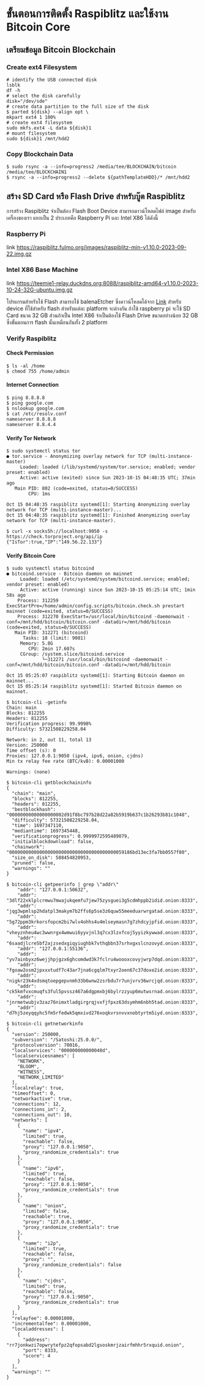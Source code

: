 # ขั้นตอนการติดตั้ง Raspiblitz และใช้งาน Bitcoin Core

## เตรียมข้อมูล Bitcoin Blockchain

### Create ext4 Filesystem

~~~
# identify the USB connected disk
lsblk
df -h
# select the disk carefully
disk="/dev/sde"
# create data partition to the full size of the disk
$ parted ${disk} --align opt \
mkpart ext4 1 100%
# create ext4 filesystem
sudo mkfs.ext4 -L data ${disk}1
# mount filesystem
sudo ${disk}1 /mnt/hdd2
~~~

### Copy Blockchain Data

~~~
$ sudo rsync -a --info=progress2 /media/tee/BLOCKCHAIN/bitcoin /media/tee/BLOCKCHAIN1
$ rsync -a --info=progress2 --delete ${pathTemplateHDD}/* /mnt/hdd2
~~~

## สร้าง SD Card หรือ Flash Drive สำหรับบู๊ต Raspiblitz

การสร้าง Raspiblitz จำเป็นต้อง Flash Boot Device สามารถดาวน์โหลดไฟล์ image สำหรับเครื่องของเรา แยกเป็น 2 ประเภทคือ Raspberry Pi และ Intel X86 ได้ดังนี้

### Raspberry Pi
link https://raspiblitz.fulmo.org/images/raspiblitz-min-v1.10.0-2023-09-22.img.gz
### Intel X86 Base Machine
link https://teemie1-relay.duckdns.org:8088/raspiblitz-amd64-v1.10.0-2023-10-24-32G-ubuntu.img.gz

โปรแกรมสำหรับใช้ Flash สามารถใช้ balenaEtcher ซึ่งดาวน์โหลดได้จาก [Link](https://etcher.balena.io/#download-etcher)
สำหรับ device ที่ใช้สำหรับ flash สำหรับแต่ละ platform จะต่างกัน ถ้าใช้ raspberry pi จะใช้ SD Card ขนาด 32 GB ส่วนถ้าเป็น Intel X86 จำเป็นต้องใช้ Flash Drive ขนาดอย่างน้อย 32 GB ซึ่งขั้นตอนการ flash นั้นเหมือนกันทั้ง 2 platform

### Verify Raspiblitz

#### Check Permission
~~~
$ ls -al /home
$ chmod 755 /home/admin
~~~

#### Internet Connection
~~~
$ ping 8.8.8.8
$ ping google.com
$ nslookup google.com
$ cat /etc/resolv.conf
nameserver 8.8.8.8
nameserver 8.8.4.4

~~~

#### Verify Tor Network
~~~
$ sudo systemctl status tor
● tor.service - Anonymizing overlay network for TCP (multi-instance-master)
     Loaded: loaded (/lib/systemd/system/tor.service; enabled; vendor preset: enabled)
     Active: active (exited) since Sun 2023-10-15 04:48:35 UTC; 37min ago
   Main PID: 802 (code=exited, status=0/SUCCESS)
        CPU: 1ms

Oct 15 04:48:35 raspiblitz systemd[1]: Starting Anonymizing overlay network for TCP (multi-instance-master)...
Oct 15 04:48:35 raspiblitz systemd[1]: Finished Anonymizing overlay network for TCP (multi-instance-master).

$ curl -x socks5h://localhost:9050 -s https://check.torproject.org/api/ip
{"IsTor":true,"IP":"149.56.22.133"}
~~~
#### Verify Bitcoin Core
~~~
$ sudo systemctl status bitcoind
● bitcoind.service - Bitcoin daemon on mainnet
     Loaded: loaded (/etc/systemd/system/bitcoind.service; enabled; vendor preset: enabled)
     Active: active (running) since Sun 2023-10-15 05:25:14 UTC; 1min 58s ago
    Process: 312259 ExecStartPre=/home/admin/config.scripts/bitcoin.check.sh prestart mainnet (code=exited, status=0/SUCCESS)
    Process: 312270 ExecStart=/usr/local/bin/bitcoind -daemonwait -conf=/mnt/hdd/bitcoin/bitcoin.conf -datadir=/mnt/hdd/bitcoin (code=exited, status=0/SUCCESS)
   Main PID: 312271 (bitcoind)
      Tasks: 18 (limit: 9081)
     Memory: 5.8G
        CPU: 2min 17.607s
     CGroup: /system.slice/bitcoind.service
             └─312271 /usr/local/bin/bitcoind -daemonwait -conf=/mnt/hdd/bitcoin/bitcoin.conf -datadir=/mnt/hdd/bitcoin

Oct 15 05:25:07 raspiblitz systemd[1]: Starting Bitcoin daemon on mainnet...
Oct 15 05:25:14 raspiblitz systemd[1]: Started Bitcoin daemon on mainnet.

$ bitcoin-cli -getinfo
Chain: main
Blocks: 812255
Headers: 812255
Verification progress: 99.9998%
Difficulty: 57321508229258.04

Network: in 2, out 11, total 13
Version: 250000
Time offset (s): 0
Proxies: 127.0.0.1:9050 (ipv4, ipv6, onion, cjdns)
Min tx relay fee rate (BTC/kvB): 0.00001000

Warnings: (none)

$ bitcoin-cli getblockchaininfo
{
  "chain": "main",
  "blocks": 812255,
  "headers": 812255,
  "bestblockhash": "00000000000000000002d91f8bc797b28d22a82b5919b637c1b26293b81c1048",
  "difficulty": 57321508229258.04,
  "time": 1697347110,
  "mediantime": 1697345448,
  "verificationprogress": 0.9999972595489079,
  "initialblockdownload": false,
  "chainwork": "000000000000000000000000000000000000000059186bd13ec3fa7bb0557f80",
  "size_on_disk": 588454820953,
  "pruned": false,
  "warnings": ""
}

$ bitcoin-cli getpeerinfo | grep \"addr\"
    "addr": "127.0.0.1:50632",
    "addr": "3dlf22xklplcrmwu7mwajukqemfu7jew75zysguei3g5cdmhppb2idid.onion:8333",
    "addr": "jqg3wpmlsp2hdatpl3makym7b2ffs6p5se3z6quw55meeduarwrgatad.onion:8333",
    "addr": "5g72ppm3krkorsfopcm2bi7wlv4ohhs4u4mlseymasn7g7zhdcyjpfid.onion:8333",
    "addr": "vheyznheu4wc3wwnrgx4wmwui6yyvjnl3q7cx3lzxfcoj5yyizkywwad.onion:8333",
    "addr": "6saadjlcre5bf2ajzsedxgiqyiughbk7vthqbbn37srhxgxslcnzovyd.onion:8333",
    "addr": "127.0.0.1:55136",
    "addr": "yv7ainbyxz6wejjhpjgzx6ghcomdwd3k7fclru4woooxcovyjwrp7dqd.onion:8333",
    "addr": "fgoaw2osm2jpxxxtudf7c43ar7jna6cgqlm7txyr2oen67c37doxe2id.onion:8333",
    "addr": "nigkr23k4xdsmqtoepgepvnmh33b6wnw2zsrbdu7r7unjvrv36wrcjqd.onion:8333",
    "addr": "ck5kmfvxcmuqfs3ful5pvssz467a6dgpmxbj6bylrzzyup6mutwsrnad.onion:8333",
    "addr": "jnrmetwubjv3zaz76nimxtladgirgrqjvxfjfpxz63dsymhm6nbh5tad.onion:8333",
    "addr": "d7hj5zeyqqyhc5fm5rfedwk5qmxivd276xoqkvrsnvvxnobtyrtm5iyd.onion:8333",

$ bitcoin-cli getnetworkinfo
{
  "version": 250000,
  "subversion": "/Satoshi:25.0.0/",
  "protocolversion": 70016,
  "localservices": "000000000000040d",
  "localservicesnames": [
    "NETWORK",
    "BLOOM",
    "WITNESS",
    "NETWORK_LIMITED"
  ],
  "localrelay": true,
  "timeoffset": 0,
  "networkactive": true,
  "connections": 12,
  "connections_in": 2,
  "connections_out": 10,
  "networks": [
    {
      "name": "ipv4",
      "limited": true,
      "reachable": false,
      "proxy": "127.0.0.1:9050",
      "proxy_randomize_credentials": true
    },
    {
      "name": "ipv6",
      "limited": true,
      "reachable": false,
      "proxy": "127.0.0.1:9050",
      "proxy_randomize_credentials": true
    },
    {
      "name": "onion",
      "limited": false,
      "reachable": true,
      "proxy": "127.0.0.1:9050",
      "proxy_randomize_credentials": true
    },
    {
      "name": "i2p",
      "limited": true,
      "reachable": false,
      "proxy": "",
      "proxy_randomize_credentials": false
    },
    {
      "name": "cjdns",
      "limited": true,
      "reachable": false,
      "proxy": "127.0.0.1:9050",
      "proxy_randomize_credentials": true
    }
  ],
  "relayfee": 0.00001000,
  "incrementalfee": 0.00001000,
  "localaddresses": [
    {
      "address": "rr7jonkwzi7opwrytefpz2qfopsabd2lgsoskmrjzairfmhhr5rxquid.onion",
      "port": 8333,
      "score": 4
    }
  ],
  "warnings": ""
}

~~~
